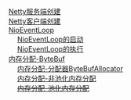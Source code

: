 

&emsp; &emsp; [Netty服务端创建](/docs/microService/communication/Netty/principle.md)  
&emsp; &emsp; [Netty客户端创建](/docs/microService/communication/Netty/customer.md)  
&emsp; &emsp; [NioEventLoop](/docs/microService/communication/Netty/NioEventLoop.md)  
&emsp; &emsp; &emsp; [NioEventLoop的启动](/docs/microService/communication/Netty/NioEventLoopStart.md)  
&emsp; &emsp; &emsp; [NioEventLoop的执行](/docs/microService/communication/Netty/NioEventLoopRun.md)  
&emsp; &emsp; [内存分配-ByteBuf](/docs/microService/communication/Netty/byteBuf.md)    
&emsp; &emsp; &emsp; [内存分配-分配器ByteBufAllocator](/docs/microService/communication/Netty/ByteBufAllocator.md)    
&emsp; &emsp; &emsp; [内存分配-非池化内存分配](/docs/microService/communication/Netty/Unpooled.md)    
&emsp; &emsp; &emsp; [~~内存分配-池化内存分配~~](/docs/microService/communication/Netty/Pooled.md)    

<!--
系列文章
https://mp.weixin.qq.com/s/1eCvPQoNFZz3Ldzagcl4Ng


https://www.cnblogs.com/wuzhenzhao/p/11287903.html
https://aysaml.com/articles/2020/09/23/1600856617447.html
https://blog.csdn.net/m0_37556444/article/details/107959226
https://www.cnblogs.com/rickiyang/p/13253203.html

理解ChannelPipeline
https://www.cnblogs.com/qdhxhz/p/10234908.html

-->